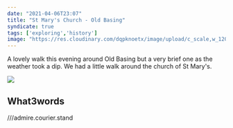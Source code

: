 ```yaml
---
date: "2021-04-06T23:07"
title: "St Mary's Church - Old Basing"
syndicate: true
tags: ['exploring','history']
image: "https://res.cloudinary.com/dqpknoetx/image/upload/c_scale,w_1200/v1617745477/churches/hampshire/Old%20Basing/_DSC9064.jpg"
---
```


A lovely walk this evening around Old Basing but a very brief one as the weather took a dip. We had a little walk around the church of St Mary's. 

![](https://res.cloudinary.com/dqpknoetx/image/upload/c_scale,w_1200/v1617745477/churches/hampshire/Old%20Basing/_DSC9064.jpg)

## What3words

///admire.courier.stand
